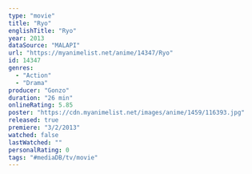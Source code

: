 ```yaml
---
type: "movie"
title: "Ryo"
englishTitle: "Ryo"
year: 2013
dataSource: "MALAPI"
url: "https://myanimelist.net/anime/14347/Ryo"
id: 14347
genres: 
  - "Action"
  - "Drama"
producer: "Gonzo"
duration: "26 min"
onlineRating: 5.85
poster: "https://cdn.myanimelist.net/images/anime/1459/116393.jpg"
released: true
premiere: "3/2/2013"
watched: false
lastWatched: ""
personalRating: 0
tags: "#mediaDB/tv/movie"
---
```

